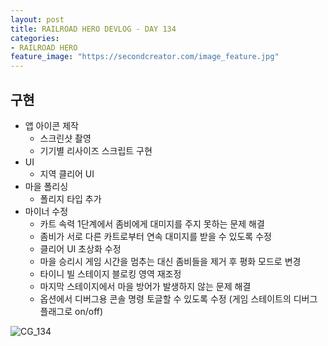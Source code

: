 ```yaml
---
layout: post
title: RAILROAD HERO DEVLOG - DAY 134
categories:
- RAILROAD HERO
feature_image: "https://secondcreator.com/image_feature.jpg"
---
```


## 구현
- 앱 아이콘 제작
  - 스크린샷 촬영
  - 기기별 리사이즈 스크립트 구현
- UI
  - 지역 클리어 UI
- 마을 폴리싱
  - 폴리지 타입 추가
- 마이너 수정
  - 카트 속력 1단계에서 좀비에게 대미지를 주지 못하는 문제 해결
  - 좀비가 서로 다른 카트로부터 연속 대미지를 받을 수 있도록 수정
  - 클리어 UI 초상화 수정
  - 마을 승리시 게임 시간을 멈추는 대신 좀비들을 제거 후 평화 모드로 변경
  - 타이니 빌 스테이지 블로킹 영역 재조정
  - 마지막 스테이지에서 마을 방어가 발생하지 않는 문제 해결
  - 옵션에서 디버그용 콘솔 명령 토글할 수 있도록 수정 (게임 스테이트의 디버그 플래그로 on/off)

![CG_134](https://secondcreator.com/blog/imgs/CG_134.png)

